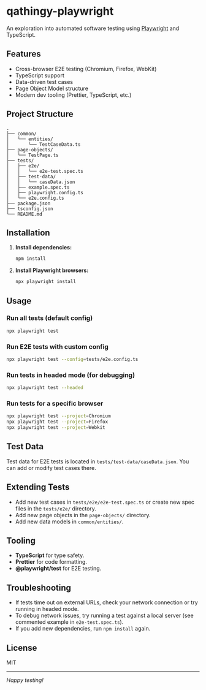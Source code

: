 # qathingy-playwright

An exploration into automated software testing using [Playwright](https://playwright.dev/) and TypeScript.

## Features

- Cross-browser E2E testing (Chromium, Firefox, WebKit)
- TypeScript support
- Data-driven test cases
- Page Object Model structure
- Modern dev tooling (Prettier, TypeScript, etc.)

## Project Structure

```
.
├── common/
│   └── entities/
│       └── TestCaseData.ts
├── page-objects/
│   └── TestPage.ts
├── tests/
│   ├── e2e/
│   │   └── e2e-test.spec.ts
│   ├── test-data/
│   │   └── caseData.json
│   ├── example.spec.ts
│   ├── playwright.config.ts
│   └── e2e.config.ts
├── package.json
├── tsconfig.json
└── README.md
```

## Installation

1. **Install dependencies:**
   ```sh
   npm install
   ```

2. **Install Playwright browsers:**
   ```sh
   npx playwright install
   ```

## Usage

### Run all tests (default config)
```sh
npx playwright test
```

### Run E2E tests with custom config
```sh
npx playwright test --config=tests/e2e.config.ts
```

### Run tests in headed mode (for debugging)
```sh
npx playwright test --headed
```

### Run tests for a specific browser
```sh
npx playwright test --project=Chromium
npx playwright test --project=Firefox
npx playwright test --project=Webkit
```

## Test Data

Test data for E2E tests is located in `tests/test-data/caseData.json`. You can add or modify test cases there.

## Extending Tests

- Add new test cases in `tests/e2e/e2e-test.spec.ts` or create new spec files in the `tests/e2e/` directory.
- Add new page objects in the `page-objects/` directory.
- Add new data models in `common/entities/`.

## Tooling

- **TypeScript** for type safety.
- **Prettier** for code formatting.
- **@playwright/test** for E2E testing.

## Troubleshooting

- If tests time out on external URLs, check your network connection or try running in headed mode.
- To debug network issues, try running a test against a local server (see commented example in `e2e-test.spec.ts`).
- If you add new dependencies, run `npm install` again.

## License

MIT

---

*Happy testing!*